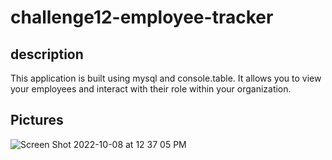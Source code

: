 # challenge12-employee-tracker
## description
  This application is built using mysql and console.table. It allows you to view your employees and interact with their role within your organization.
## Pictures
  ![Screen Shot 2022-10-08 at 12 37 05 PM](https://user-images.githubusercontent.com/104030169/194717935-f78623a4-9e45-4279-be2d-236a58d7e5fd.png)
